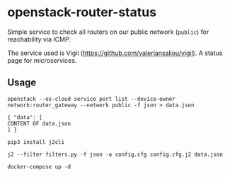 # openstack-router-status

Simple service to check all routers on our public network (`public`) for
reachability via ICMP.

The service used is Vigil (https://github.com/valeriansaliou/vigil). A status page for microservices.

## Usage

```
openstack --os-cloud service port list --device-owner network:router_gateway --network public -f json > data.json
```

```
{ "data": [
CONTENT OF data.json
] }
```

```
pip3 install j2cli
```

```
j2 --filter filters.py -f json -o config.cfg config.cfg.j2 data.json
```

```
docker-compose up -d
```
